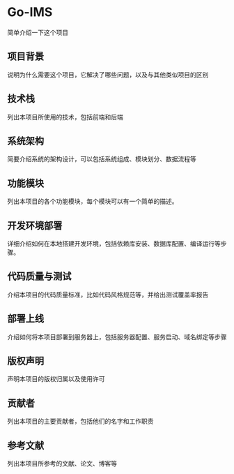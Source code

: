 # Go-IMS

简单介绍一下这个项目

## 项目背景

说明为什么需要这个项目，它解决了哪些问题，以及与其他类似项目的区别

## 技术栈

列出本项目所使用的技术，包括前端和后端

## 系统架构

简要介绍系统的架构设计，可以包括系统组成、模块划分、数据流程等

## 功能模块

列出本项目的各个功能模块，每个模块可以有一个简单的描述。

## 开发环境部署

详细介绍如何在本地搭建开发环境，包括依赖库安装、数据库配置、编译运行等步骤。

## 代码质量与测试

介绍本项目的代码质量标准，比如代码风格规范等，并给出测试覆盖率报告

## 部署上线

介绍如何将本项目部署到服务器上，包括服务器配置、服务启动、域名绑定等步骤

## 版权声明

声明本项目的版权归属以及使用许可

## 贡献者

列出本项目的主要贡献者，包括他们的名字和工作职责

## 参考文献

列出本项目所参考的文献、论文、博客等

